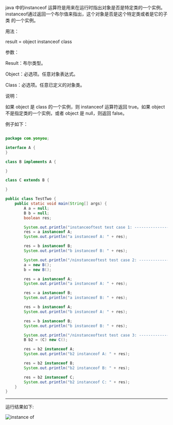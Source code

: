 java 中的instanceof 运算符是用来在运行时指出对象是否是特定类的一个实例。instanceof通过返回一个布尔值来指出，这个对象是否是这个特定类或者是它的子类
的一个实例。

用法：

result = object instanceof class

参数：

Result：布尔类型。

Object：必选项。任意对象表达式。

Class：必选项。任意已定义的对象类。

说明：

如果 object 是 class 的一个实例，则 instanceof 运算符返回 true。如果 object 不是指定类的一个实例，或者 object 是 null，则返回 false。

 

例子如下：

```java

package com.yonyou;

interface A {
}

class B implements A {

}

class C extends B {

}

public class TestTwo {
	public static void main(String[] args) {
		A a = null;
		B b = null;
		boolean res;

		System.out.println("instanceoftest test case 1: ------------------");
		res = a instanceof A;
		System.out.println("a instanceof A: " + res);

		res = b instanceof B;
		System.out.println("b instanceof B: " + res);

		System.out.println("/ninstanceoftest test case 2: ------------------");
		a = new B();
		b = new B();

		res = a instanceof A;
		System.out.println("a instanceof A: " + res);

		res = a instanceof B;
		System.out.println("a instanceof B: " + res);

		res = b instanceof A;
		System.out.println("b instanceof A: " + res);

		res = b instanceof B;
		System.out.println("b instanceof B: " + res);

		System.out.println("/ninstanceoftest test case 3: ------------------");
		B b2 = (C) new C();

		res = b2 instanceof A;
		System.out.println("b2 instanceof A: " + res);

		res = b2 instanceof B;
		System.out.println("b2 instanceof B: " + res);

		res = b2 instanceof C;
		System.out.println("b2 instanceof C: " + res);
	}
}


```

---------

运行结果如下:

![instance of](https://github.com/Albatronhenry/UploadFile/blob/master/pic/instance%20of.png)



